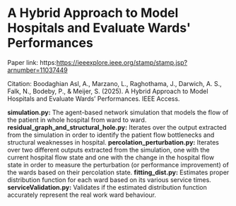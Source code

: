 # A Hybrid Approach to Model Hospitals and Evaluate Wards' Performances
Paper link: https:https://ieeexplore.ieee.org/stamp/stamp.jsp?arnumber=11037449

Citation: Boodaghian Asl, A., Marzano, L., Raghothama, J., Darwich, A. S., Falk, N., Bodeby, P., & Meijer, S. (2025). A Hybrid Approach to Model Hospitals and Evaluate Wards’ Performances. IEEE Access.

**simulation.py:** The agent-based network simulation that models the flow of the patient in whole hospital from ward to ward.
**residual_graph_and_structural_hole.py:** Iterates over the output extracted from the simulation in order to identify the patient flow bottlenecks and structural weaknesses in hospital.
**percolation_perturbation.py:** Iterates over two different outputs extracted from the simulation, one with the current hospital flow state and one with the change in the hospital flow state in order to measure the perturbation (or performance improvement) of the wards based on their percolation state.
**fitting_dist.py:** Estimates proper distribution function for each ward based on its various service times.
**serviceValidation.py:** Validates if the estimated distribution function accurately represent the real work ward behaviour.  

